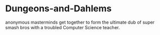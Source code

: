 # Dungeons-and-Dahlems
anonymous masterminds get together to form the ultimate dub of super smash bros with a troubled Computer Science teacher.
